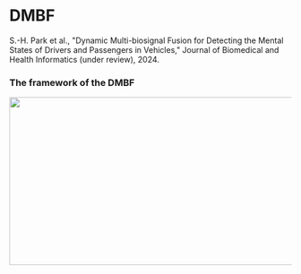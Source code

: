 # DMBF
S.-H. Park et al., "Dynamic Multi-biosignal Fusion for Detecting the Mental States of Drivers and Passengers in Vehicles," Journal of Biomedical and Health Informatics (under review), 2024. 

### The framework of the DMBF
<img src="https://github.com/seohyeoning/DMBF/blob/master/DMBF.jpg" width="700" height="300"/>

